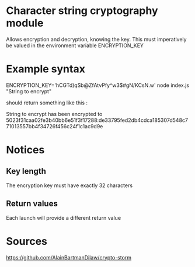 # Character string cryptography module

Allows encryption and decryption, knowing the key.
This must imperatively be valued in the environment variable ENCRYPTION_KEY

# Example syntax

ENCRYPTION_KEY='hCGTd)qSb@ZfAtvPfy^w3$#gN/KCsN.w' node index.js "String to encrypt"

should return something like this :

String to encrypt has been encrypted to 5023f31caa02fe3b40bb6e51f3f17288:de33795fed2db4cdca185307d548c771013557bb4f34726f456c24f1c1ac9d9e

#  Notices
## Key length
The encryption key must have exactly 32 characters

## Return values 
Each launch will provide a different return value

# Sources
https://github.com/AlainBartmanDilaw/crypto-storm
